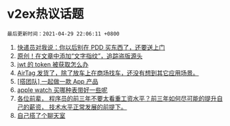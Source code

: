 # v2ex热议话题

`最后更新时间：2021-04-29 22:06:11 +0800`

1. [快递员对我说：你以后别在 PDD 买东西了，还要送上门](https://www.v2ex.com/t/774119)
1. [原创！在文章中添加“文字指纹”，追踪盗版源头](https://www.v2ex.com/t/774059)
1. [jwt 的 token 被获取怎么办](https://www.v2ex.com/t/774028)
1. [AirTag 发货了，除了放车上在商场找车，还没有想到其它应用场景。](https://www.v2ex.com/t/774039)
1. [[搭团队] 一起做一款 App 产品](https://www.v2ex.com/t/774007)
1. [apple watch 买哪种表带好一些呢](https://www.v2ex.com/t/774057)
1. [各位前辈， 程序员的前三年不要太看重工资水平？前三年如何尽可能的提升自己的薪资， 技术水平正常发展的前提下。](https://www.v2ex.com/t/773994)
1. [自己搭了个聊天室](https://www.v2ex.com/t/774073)

